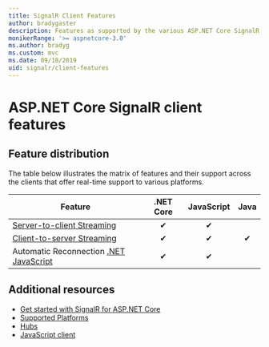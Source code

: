 ```yaml
---
title: SignalR Client Features
author: bradygaster
description: Features as supported by the various ASP.NET Core SignalR clients.
monikerRange: '>= aspnetcore-3.0'
ms.author: bradyg
ms.custom: mvc
ms.date: 09/18/2019
uid: signalr/client-features
---
```

# ASP.NET Core SignalR client features

## Feature distribution

The table below illustrates the matrix of features and their support across the clients that offer real-time support to various platforms. 

| Feature | .NET Core | JavaScript | Java |
| ---- | :-: | :-: | :-: |
| [Server-to-client Streaming](xref:signalr/streaming)          |✔|✔| |
| [Client-to-server Streaming](xref:signalr/streaming)          |✔|✔|✔|
| Automatic Reconnection [.NET](/aspnet/core/signalr/dotnet-client?view=aspnetcore-3.0&tabs=visual-studio#handle-lost-connection) [JavaScript](/aspnet/core/signalr/javascript-client?view=aspnetcore-3.0#reconnect-clients)          |✔|✔| |

## Additional resources

* [Get started with SignalR for ASP.NET Core](xref:tutorials/signalr)
* [Supported Platforms](xref:signalr/supported-platforms)
* [Hubs](xref:signalr/hubs)
* [JavaScript client](xref:signalr/javascript-client)
